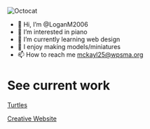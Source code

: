![Octocat](https://user-images.githubusercontent.com/119315537/210581735-f3c562bf-e57f-464a-a03d-5a579e4477f7.png)


- :jack_o_lantern: Hi, I’m @LoganM2006
- :musical_keyboard: I’m interested in piano
- 🌱 I’m currently learning web design
- :dragon: I enjoy making models/miniatures
- 📫 How to reach me mckayl25@wpsma.org
# See current work
[Turtles](https://LoganM2006.github.io/turtles/index.html)

[Creative Website](https://LoganM2006.github.io/Curacao/creative-website/index.html)
<!---
LoganM2006/LoganM2006 is a ✨ special ✨ repository because its `README.md` (this file) appears on your GitHub profile.
You can click the Preview link to take a look at your changes.
--->
